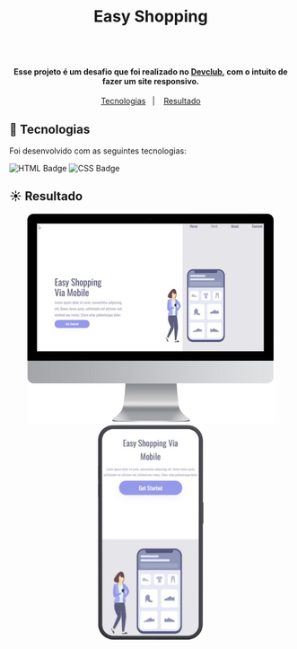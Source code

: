 <h1 align="center">Easy Shopping</h1>
  <br/>
  
  <br/>

<h4 align="center">Esse projeto é um desafio que foi realizado no <a href="https://rodolfomori.com.br/devclub-comercial/">Devclub</a>, com o intuito de fazer um site responsivo.</h4>

<p align="center">
  <a href="#rocket-tecnologias">Tecnologias</a>&nbsp;&nbsp;&nbsp;|&nbsp;&nbsp;&nbsp;
  <a href="#sunny-resultado">Resultado</a>
</p>


## :rocket: Tecnologias

Foi desenvolvido com as seguintes tecnologias:

 <img src="https://img.shields.io/badge/HTML5-%23E34F26?style=for-the-badge&logoColor=white" alt="HTML Badge">
 <img src="https://img.shields.io/badge/CSS3-%231572B6?style=for-the-badge&logoColor=white" alt="CSS Badge">

 ## :sunny: Resultado

 <div align="center">
<img src="https://github.com/jhonatangustavo/easy-shopping/blob/master/assets/Computer1-model.png?raw=true" alt="logo-computer">
<img width= 190px; src="https://github.com/jhonatangustavo/easy-shopping/blob/master/assets/cellphone1-model.png?raw=true" alt="logo-cellphone">
 </div>
